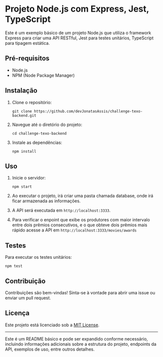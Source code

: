 # Projeto Node.js com Express, Jest, TypeScript

Este é um exemplo básico de um projeto Node.js que utiliza o framework Express para criar uma API RESTful, Jest para testes unitários, TypeScript para tipagem estática.

## Pré-requisitos

- Node.js
- NPM (Node Package Manager)

## Instalação

1. Clone o repositório:

   ```
   git clone https://github.com/devJonatasAssis/challenge-texo-backend.git
   ```

2. Navegue até o diretório do projeto:

   ```
   cd challenge-texo-backend
   ```

3. Instale as dependências:

   ```
   npm install
   ```

## Uso

1. Inicie o servidor:

   ```
   npm start
   ```

2. Ao executar o projeto, irá criar uma pasta chamada database, onde irá ficar armazenada as informações.

3. A API será executada em `http://localhost:3333`.

4. Para verificar o enpoint que exibe os produtores com maior intervalo entre dois prêmios consecutivos, e o que obteve dois prêmios mais rápido acesse a API em `http://localhost:3333/movies/awards`

## Testes

Para executar os testes unitários:

```
npm test
```

## Contribuição

Contribuições são bem-vindas! Sinta-se à vontade para abrir uma issue ou enviar um pull request.

## Licença

Este projeto está licenciado sob a [MIT License](https://opensource.org/licenses/MIT).

---

Este é um README básico e pode ser expandido conforme necessário, incluindo informações adicionais sobre a estrutura do projeto, endpoints da API, exemplos de uso, entre outros detalhes.
